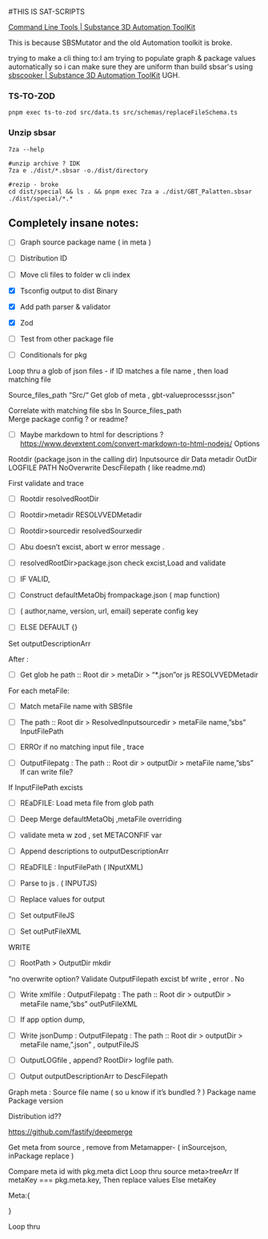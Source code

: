 #THIS IS SAT-SCRIPTS

[Command Line Tools | Substance 3D Automation ToolKit](https://substance3d.adobe.com/documentation/sat/command-line-tools)

This is because SBSMutator and the old Automation toolkit is broke.

trying to make a cli thing to:I am trying to populate graph & package values automatically so i can make sure they are uniform than build sbsar's using [sbscooker | Substance 3D Automation ToolKit](https://substance3d.adobe.com/documentation/sat/command-line-tools/sbscooker) UGH.

### TS-TO-ZOD

```shell
pnpm exec ts-to-zod src/data.ts src/schemas/replaceFileSchema.ts
```

### Unzip sbsar

```shell
7za --help

#unzip archive ? IDK
7za e ./dist/*.sbsar -o./dist/directory

#rezip - broke
cd dist/special && ls . && pnpm exec 7za a ./dist/GBT_Palatten.sbsar ./dist/special/*.*
```

## Completely insane notes:

-   [ ] Graph source package name ( in meta )
-   [ ] Distribution ID

-   [ ] Move cli files to folder w cli index
-   [x] Tsconfig output to dist Binary
-   [x] Add path parser & validator
-   [x] Zod
-   [ ] Test from other package file
-   [ ] Conditionals for pkg

Loop thru a glob of json files - if ID matches a file name , then load matching file

Source_files_path “Src/“ Get glob of meta , gbt-valueprocesssr.json”

Correlate with matching file sbs In Source_files_path  
Merge package config ? or readme?

-   [ ] Maybe markdown to html for descriptions ? https://www.devextent.com/convert-markdown-to-html-nodejs/ Options

Rootdir (package.json in the calling dir) Inputsource dir Data metadir OutDir LOGFILE PATH NoOverwrite DescFilepath ( like readme.md)

First validate and trace

-   [ ] Rootdir resolvedRootDir
-   [ ] Rootdir>metadir RESOLVVEDMetadir
-   [ ] Rootdir>sourcedir resolvedSourxedir
-   [ ] Abu doesn’t excist, abort w error message .

-   [ ] resolvedRootDir>package.json check excist,Load and validate
-   [ ] IF VALID,
-   [ ] Construct defaultMetaObj frompackage.json ( map function)
-   [ ] ( author,name, version, url, email) seperate config key
-   [ ] ELSE DEFAULT {}

Set outputDescriptionArr

After :

-   [ ] Get glob he path :: Root dir > metaDir > “\*.json”or js RESOLVVEDMetadir

For each metaFile:

-   [ ] Match metaFile name with SBSfile
-   [ ] The path :: Root dir > ResolvedInputsourcedir > metaFile name,”sbs” InputFilePath

-   [ ] ERROr if no matching input file , trace

-   [ ] OutputFilepatg : The path :: Root dir > outputDir > metaFile name,”sbs”  
         If can write file?

If InputFilePath excists

-   [ ] REaDFILE: Load meta file from glob path

-   [ ] Deep Merge defaultMetaObj ,metaFile overriding
-   [ ] validate meta w zod , set METACONFIF var
-   [ ] Append descriptions to outputDescriptionArr
-   [ ] REaDFILE : InputFilePath ( INputXML)
-   [ ] Parse to js . ( INPUTJS)
-   [ ] Replace values for output
-   [ ] Set outputFileJS
-   [ ] Set outPutFileXML

WRITE

-   [ ] RootPath > OutputDir mkdir

“no overwrite option? Validate OutputFilepath excist bf write , error . No

-   [ ] Write xmlfile : OutputFilepatg : The path :: Root dir > outputDir > metaFile name,”sbs” outPutFileXML
-   [ ] If app option dump,
-   [ ] Write jsonDump : OutputFilepatg : The path :: Root dir > outputDir > metaFile name,”.json” , outputFileJS

-   [ ] OutputLOGfile , append? RootDir> logfile path.
-   [ ] Output outputDescriptionArr to DescFilepath

Graph meta : Source file name ( so u know if it’s bundled ? ) Package name Package version

Distribution id??

https://github.com/fastify/deepmerge

Get meta from source , remove from Metamapper- ( inSourcejson, inPackage replace )

Compare meta id with pkg.meta dict Loop thru source meta>treeArr If metaKey === pkg.meta.key, Then replace values Else metaKey

Meta:{

}

Loop thru
